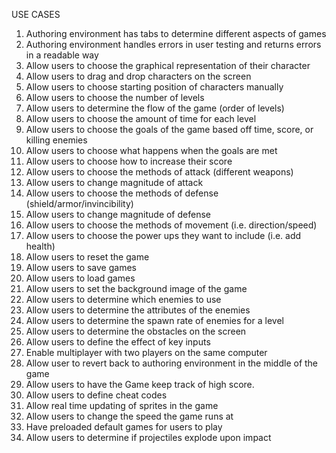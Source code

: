 USE CASES
1. Authoring environment has tabs to determine different aspects of games
2. Authoring environment handles errors in user testing and returns errors in a readable way
3. Allow users to choose the graphical representation of their character
4. Allow users to drag and drop characters on the screen
5. Allow users to choose starting position of characters manually
6. Allow users to choose the number of levels
7. Allow users to determine the flow of the game (order of levels)
8. Allow users to choose the amount of time for each level
9. Allow users to choose the goals of the game based off time, score, or killing enemies
10. Allow users to choose what happens when the goals are met
11. Allow users to choose how to increase their score
12. Allow users to choose the methods of attack (different weapons)
13. Allow users to change magnitude of attack
14. Allow users to choose the methods of defense (shield/armor/invincibility)
15. Allow users to change magnitude of defense
16. Allow users to choose the methods of movement (i.e. direction/speed)
17. Allow users to choose the power ups they want to include (i.e. add health)
18. Allow users to reset the game 
19. Allow users to save games
20. Allow users to load games
21. Allow users to set the background image of the game
22. Allow users to determine which enemies to use
23. Allow users to determine the attributes of the enemies 
24. Allow users to determine the spawn rate of enemies for a level
25. Allow users to determine the obstacles on the screen
26. Allow users to define the effect of key inputs
27. Enable multiplayer with two players on the same computer
28. Allow user to revert back to authoring environment in the middle of the game
29. Allow users to have the Game keep track of high score.
30. Allow users to define cheat codes
31. Allow real time updating of sprites in the game
32. Allow users to change the speed the game runs at
33. Have preloaded default games for users to play
34. Allow users to determine if projectiles explode upon impact
